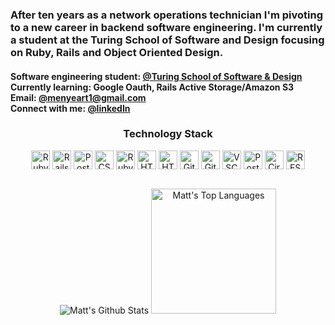 <h3 '> After ten years as a network operations technician I'm pivoting to a new career in backend software engineering. I'm currently a student at the Turing School of Software and Design focusing on Ruby, Rails and Object Oriented Design.</h3>

<p >

</p>

<h4>
Software engineering student: <a href='https://turing.edu'>@Turing School of Software & Design</a><br>
Currently learning: Google Oauth, Rails Active Storage/Amazon S3<br>
Email: <a href='menyeart1@gmail.com'>@menyeart1@gmail.com</a><br>
Connect with me: <a href='https://linkedin.com/in/menyeart'>@linkedIn</a>
</h4>

<h3 align="center">Technology Stack</h3>
<p align='center'>
<img align="center" src='https://user-images.githubusercontent.com/25181517/192603745-7d34df9e-7756-4756-a539-6a61badf7a80.png' title="Ruby" alt="Ruby Logo" height="30"/>
<img align="center" src='https://user-images.githubusercontent.com/25181517/192603748-3ac17112-3653-4257-80da-a57334b11411.png' title="Rails" alt="Rails Logo" height="30"/>
<img align="center" src='https://user-images.githubusercontent.com/25181517/117208740-bfb78400-adf5-11eb-97bb-09072b6bedfc.png' title="Postgres" alt="PostgreSQL logo" height="30"/>
<img align="center" src='https://user-images.githubusercontent.com/101955307/208489328-fd830258-94a9-4470-8ed8-2acbbb978f9b.svg' title="CSS" alt="CSS" height="30"/>
<img align="center" src='https://user-images.githubusercontent.com/25181517/192603750-4142ae75-10fa-4b61-a773-8b2052834357.png' title="Ruby Gems" alt="Ruby Gems Logo" height="30"/>
  <img align="center" src='https://user-images.githubusercontent.com/25181517/192158954-f88b5814-d510-4564-b285-dff7d6400dad.png' title="HTML" alt="HTML Logo" height="30"/>
<img align="center" src='https://user-images.githubusercontent.com/25181517/192107854-765620d7-f909-4953-a6da-36e1ef69eea6.png' title="HTTP" alt="HTTP Logo" height="30"/>
<img align="center" src='https://user-images.githubusercontent.com/25181517/192108372-f71d70ac-7ae6-4c0d-8395-51d8870c2ef0.png' title="Git" alt="Git Logo" height="30"/>
<img align="center" src='https://user-images.githubusercontent.com/25181517/192108374-8da61ba1-99ec-41d7-80b8-fb2f7c0a4948.png' title="Github" alt="Github Logo" height="30"/>
<img align="center" src='https://user-images.githubusercontent.com/101955307/208492362-1f2a051d-9a16-4098-ab31-c44bf4d5aec7.svg' title="VSCode" alt="VSCode" height="30"/>
<img align="center" src='https://user-images.githubusercontent.com/25181517/192109061-e138ca71-337c-4019-8d42-4792fdaa7128.png' title="Postman" alt="Postman Logo" height="30"/>
<img align="center" src='https://user-images.githubusercontent.com/101955307/208492752-4ccd10ee-0a00-4b79-8576-b06a3c078697.svg' title="CircleCI" alt="CircleCI" height="30"/>  
<img align="center" src='https://user-images.githubusercontent.com/25181517/192107858-fe19f043-c502-4009-8c47-476fc89718ad.png' title="REST" alt="REST API Logo" height="30"/>
</p><br>

<div align='center'>
<img src='https://github-readme-stats.vercel.app/api?username=menyeart&show_icons=true&theme=dark' alt="Matt's Github Stats">
<img src='https://github-readme-stats.vercel.app/api/top-langs/?username=menyeart&layout=compact&theme=dark' alt="Matt's Top Languages" height='200'>
</div>

<!--  
[![Matt's GitHub stats](https://github-readme-stats.vercel.app/api?username=menyeart&show_icons=true&theme=dark)](https://github.com/menyeart/github-readme-stats)

[![Top Langs](https://github-readme-stats.vercel.app/api/top-langs/?username=stephanieguzm&layout=compact&theme=dark)](https://github.com/menyeart/github-readme-stats)

  
<!--
